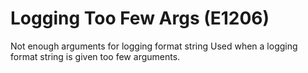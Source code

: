 # Logging Too Few Args (E1206)

Not enough arguments for logging format string Used when a logging
format string is given too few arguments.
